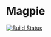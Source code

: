 # Magpie

[![Build Status](https://travis-ci.org/sjkelly/Magpie.jl.svg?branch=master)](https://travis-ci.org/sjkelly/Magpie.jl)
